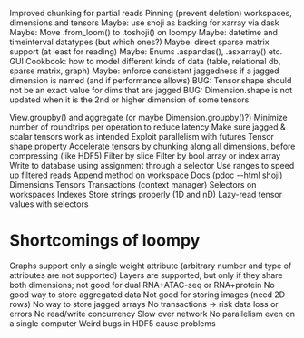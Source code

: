 Improved chunking for partial reads
Pinning (prevent deletion) workspaces, dimensions and tensors
Maybe: use shoji as backing for xarray via dask
Maybe: Move .from_loom() to .toshoji() on loompy
Maybe: datetime and timeinterval datatypes (but which ones?)
Maybe: direct sparse matrix support (at least for reading)
Maybe: Enums
.aspandas(), .asxarray() etc.
GUI
Cookbook: how to model different kinds of data (table, relational db, sparse matrix, graph)
Maybe: enforce consistent jaggedness if a jagged dimension is named (and if performance allows)
BUG: Tensor.shape should not be an exact value for dims that are jagged
BUG: Dimension.shape is not updated when it is the 2nd or higher dimension of some tensors

View.groupby() and aggregate (or maybe Dimension.groupby()?)
Minimize number of roundtrips per operation to reduce latency
Make sure jagged & scalar tensors work as intended
Exploit parallelism with futures
Tensor shape property
Accelerate tensors by chunking along all dimensions, before compressing (like HDF5)
Filter by slice
Filter by bool array or index array
Write to database using assignment through a selector
Use ranges to speed up filtered reads
Append method on workspace
Docs (pdoc --html shoji)
Dimensions
Tensors
Transactions (context manager)
Selectors on workspaces
Indexes
Store strings properly (1D and nD)
Lazy-read tensor values with selectors


Shortcomings of loompy
======================

Graphs support only a single weight attribute (arbitrary number and type of attributes are not supported)
Layers are supported, but only if they share both dimensions; not good for dual RNA+ATAC-seq or RNA+protein
No good way to store aggregated data
Not good for storing images (need 2D rows)
No way to store jagged arrays
No transactions -> risk data loss or errors
No read/write concurrency
Slow over network
No parallelism even on a single computer
Weird bugs in HDF5 cause problems